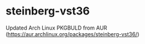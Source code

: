 # steinberg-vst36
Updated Arch Linux PKGBULD from AUR (https://aur.archlinux.org/packages/steinberg-vst36/)
